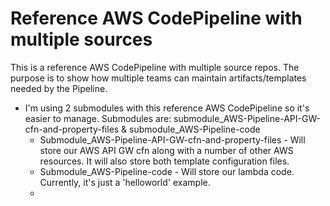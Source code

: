 # Reference AWS CodePipeline with multiple sources

This is a reference AWS CodePipeline with multiple source repos. The purpose is to show how multiple teams can maintain artifacts/templates needed by the Pipeline.

 - I'm using 2 submodules with this reference AWS CodePipeline so it's easier to manage. Submodules are: submodule_AWS-Pipeline-API-GW-cfn-and-property-files & submodule_AWS-Pipeline-code
   - Submodule_AWS-Pipeline-API-GW-cfn-and-property-files - Will store our AWS API GW cfn along with a number of other AWS resources. It will also store both template configuration files.
   - Submodule_AWS-Pipeline-code - Will store our lambda code. Currently, it's just a 'helloworld' example.
   - 
 
